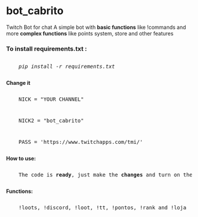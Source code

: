 # bot_cabrito
Twitch Bot for chat
A simple bot with <b>basic functions</b> like !commands and more <b>complex functions</b> like points system, store and other features

<h3>To install <b>requirements.txt :</b></h3>
<pre><p>	<i>pip install -r requirements.txt</i></p></pre>

<b>Change it </b>
<pre><p>	NICK = "YOUR CHANNEL" </p></pre>
<pre><p>	NICK2 = "bot_cabrito" </p></pre>
<pre><p>	PASS = 'https://www.twitchapps.com/tmi/' </p></pre>

<b>How to use: </b>
<pre><p>	The code is <b>ready</b>, just make the <b>changes</b> and turn on the bot, it will <b>automatically respond to commands</b> </p></pre>

<b>Functions: </b>
<pre><p>	!loots, !discord, !loot, !tt, !pontos, !rank and !loja </p></pre>
